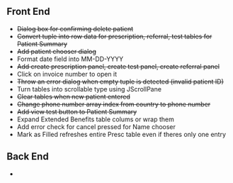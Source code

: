 ## Front End
* ~~Dialog box for confirming delete patient~~
* ~~Convert tuple into row data for prescription, referral, test tables for Patient Summary~~
* ~~Add patient chooser dialog~~
* Format date field into MM-DD-YYYY
* ~~Add create prescription panel, create test panel, create referral panel~~
* Click on invoice number to open it
* ~~Throw an error dialog when empty tuple is detected (invalid patient ID)~~
* Turn tables into scrollable type using JScrollPane
* ~~Clear tables when new patient entered~~
* ~~Change phone number array index from country to phone number~~ 
* ~~Add view test button to Patient Summary~~
* Expand Extended Benefits table colums or wrap them
* Add error check for cancel pressed for Name chooser
* Mark as Filled refreshes entire Presc table even if theres only one entry

## Back End
*

